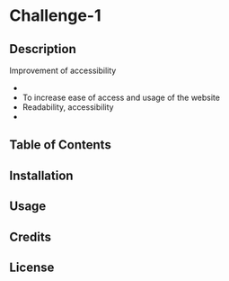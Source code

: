 # Challenge-1

## Description

Improvement of accessibility

-
- To increase ease of access and usage of the website
- Readability, accessibility
- 

## Table of Contents

## Installation

## Usage

## Credits

## License 